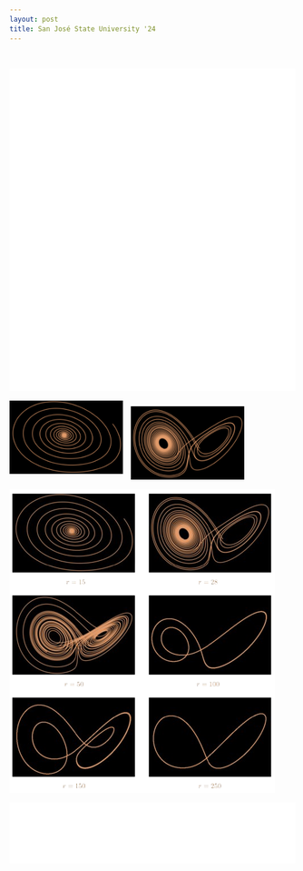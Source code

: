 ```yaml
---
layout: post
title: San José State University '24
---
```

<br>

![Lorenz system intro](lorenz-1.png)

<p>
    <img src="lorenz_r15.png" style="width:200px;margin: 0px 0px 10px 0px;">
    <img src="lorenz_r28.png" style="width:200px;margin: 0px 0px 0px 10px;">
</p>

![plots](lorenz.png)
<br>

![Lorenz system outro](lorenz-2.png)
